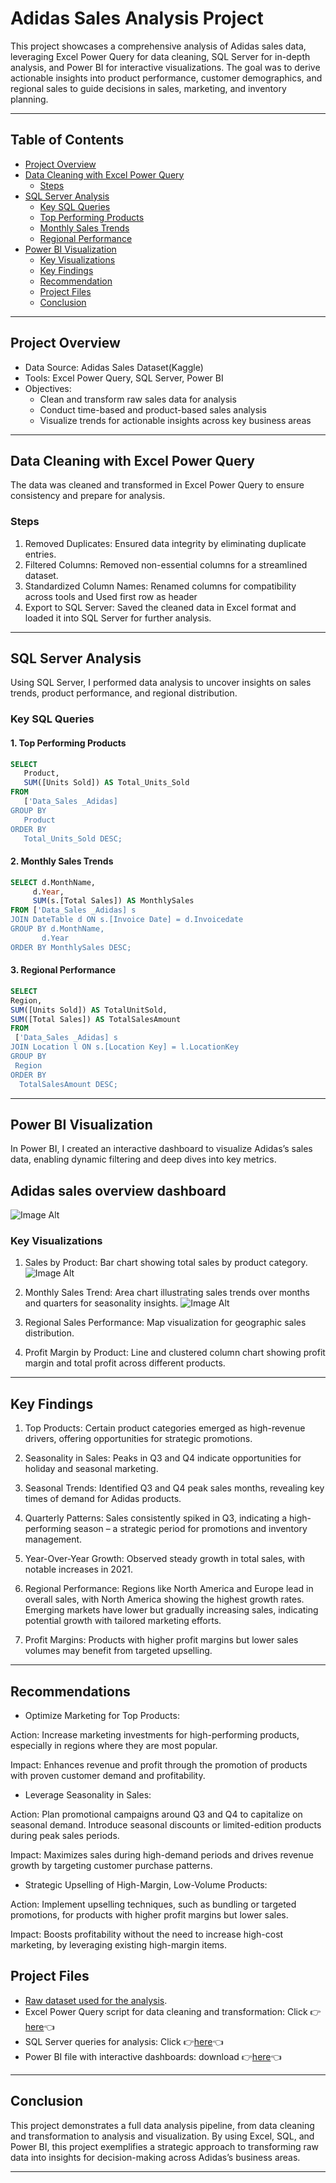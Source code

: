 # Adidas Sales Analysis Project

This project showcases a comprehensive analysis of Adidas sales data, leveraging Excel Power Query for data cleaning, SQL Server for in-depth analysis, and Power BI for interactive visualizations. The goal was to derive actionable insights into product performance, customer demographics, and regional sales to guide decisions in sales, marketing, and inventory planning.

---

## Table of Contents

- [Project Overview](#project-overview)
- [Data Cleaning with Excel Power Query](#data-cleaning-with-excel-power-query)
  - [Steps](#steps)
- [SQL Server Analysis](#sql-server-analysis)
    - [Key SQL Queries](#key-sql-queries)
    - [Top Performing Products](#1-top-performing-products)
    - [Monthly Sales Trends](#2-monthly-sales-trends)
    - [Regional Performance](#3-regional-performance)
- [Power BI Visualization](#power-bi-visualization)
    - [Key Visualizations](#key-visualizations)
    - [Key Findings](#key-findings)
    - [Recommendation](#Key-recommendation)
    - [Project Files](#project-files)
    - [Conclusion](#conclusion)

---

## Project Overview

- Data Source: Adidas Sales Dataset(Kaggle)
- Tools: Excel Power Query, SQL Server, Power BI
- Objectives:
  - Clean and transform raw sales data for analysis
  - Conduct time-based and product-based sales analysis
  - Visualize trends for actionable insights across key business areas

---

## Data Cleaning with Excel Power Query

The data was cleaned and transformed in Excel Power Query to ensure consistency and prepare for analysis.

### Steps
1. Removed Duplicates: Ensured data integrity by eliminating duplicate entries.
3. Filtered Columns: Removed non-essential columns for a streamlined dataset.
4. Standardized Column Names: Renamed columns for compatibility across tools and Used first row as header
5. Export to SQL Server: Saved the cleaned data in Excel format and loaded it into SQL Server for further analysis.

---

## SQL Server Analysis

Using SQL Server, I performed data analysis to uncover insights on sales trends, product performance, and regional distribution.

### Key SQL Queries

#### 1. Top Performing Products
 ```sql
 SELECT
    Product,
    SUM([Units Sold]) AS Total_Units_Sold
FROM 
    ['Data_Sales _Adidas]
GROUP BY 
    Product
ORDER BY 
    Total_Units_Sold DESC;
 ```
#### 2. Monthly Sales Trends
  ```sql
 SELECT d.MonthName, 
       d.Year, 
       SUM(s.[Total Sales]) AS MonthlySales
FROM ['Data_Sales _Adidas] s
JOIN DateTable d ON s.[Invoice Date] = d.Invoicedate
GROUP BY d.MonthName, 
         d.Year
ORDER BY MonthlySales DESC;
   ```

#### 3. Regional Performance
   ```sql
  SELECT 
   Region,
   SUM([Units Sold]) AS TotalUnitSold,
   SUM([Total Sales]) AS TotalSalesAmount
FROM 
    ['Data_Sales _Adidas] s
JOIN Location l ON s.[Location Key] = l.LocationKey
GROUP BY 
    Region
ORDER BY 
     TotalSalesAmount DESC;

   ```

---

## Power BI Visualization

In Power BI, I created an interactive dashboard to visualize Adidas’s sales data, enabling dynamic filtering and deep dives into key metrics.

## Adidas sales overview dashboard
![Image Alt](https://github.com/Tibson-spec/Adidas-Sales-Analysis-Project/blob/main/sales%20over.PNG?raw=true)

### Key Visualizations
1. Sales by Product: Bar chart showing total sales by product category.
![Image Alt](https://github.com/Tibson-spec/Adidas-Sales-Analysis-Project/blob/main/sales%20by%20product.PNG?raw=true)

2. Monthly Sales Trend: Area chart illustrating sales trends over months and quarters for seasonality insights.
![Image Alt](https://github.com/Tibson-spec/Adidas-Sales-Analysis-Project/blob/main/Area%20chart%20adidas.PNG?raw=true)

3. Regional Sales Performance: Map visualization for geographic sales distribution.
4. Profit Margin by Product: Line and clustered column chart showing profit margin and total profit across different products.

---

## Key Findings

1. Top Products: Certain product categories emerged as high-revenue drivers, offering opportunities for strategic promotions.

2. Seasonality in Sales: Peaks in Q3 and Q4 indicate opportunities for holiday and seasonal marketing.

3. Seasonal Trends: Identified Q3 and Q4 peak sales months, revealing key times of demand for Adidas products.

4. Quarterly Patterns: Sales consistently spiked in Q3, indicating a high-performing season – a strategic period for promotions and inventory management.

5. Year-Over-Year Growth: Observed steady growth in total sales, with notable increases in 2021.

6. Regional Performance: Regions like North America and Europe lead in overall sales, with North America showing the highest growth rates. Emerging markets have lower but gradually increasing sales, indicating potential growth with tailored marketing efforts.

7. Profit Margins: Products with higher profit margins but lower sales volumes may benefit from targeted upselling.

---

## Recommendations
- Optimize Marketing for Top Products:

Action: Increase marketing investments for high-performing products, especially in regions where they are most popular.

Impact: Enhances revenue and profit through the promotion of products with proven customer demand and profitability.


- Leverage Seasonality in Sales:

Action: Plan promotional campaigns around Q3 and Q4 to capitalize on seasonal demand. Introduce seasonal discounts or limited-edition products during peak sales periods.

Impact: Maximizes sales during high-demand periods and drives revenue growth by targeting customer purchase patterns.


- Strategic Upselling of High-Margin, Low-Volume Products:

Action: Implement upselling techniques, such as bundling or targeted promotions, for products with higher profit margins but lower sales.

Impact: Boosts profitability without the need to increase high-cost marketing, by leveraging existing high-margin items.


## Project Files

- [Raw dataset used for the analysis](https://docs.google.com/spreadsheets/d/1cfgPIvtsAYt78ztIvDlWpAmk8iRH0dW7/edit?usp=sharing&ouid=114563417088593971734&rtpof=true&sd=true).
- Excel Power Query script for data cleaning and transformation: Click 👉[here](https://docs.google.com/spreadsheets/d/15c8CIPmSwQA2fjbo7jfxajfRMHQEXj2S/edit?usp=sharing&ouid=114563417088593971734&rtpof=true&sd=true)👈
- SQL Server queries for analysis: Click 👉[here](https://drive.google.com/file/d/1qvlVis0epz4ep-_MmyXhyCIHza8hLEek/view?usp=sharing)👈
- Power BI file with interactive dashboards: download 👉[here](https://drive.google.com/file/d/1OVph3uerhHWEDWxhLEca9FzyLzHsK2Yh/view?usp=sharing)👈
---

## Conclusion

This project demonstrates a full data analysis pipeline, from data cleaning and transformation to analysis and visualization. By using Excel, SQL, and Power BI, this project exemplifies a strategic approach to transforming raw data into insights for decision-making across Adidas’s business areas.

---

